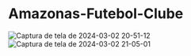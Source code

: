 # Amazonas-Futebol-Clube



![Captura de tela de 2024-03-02 20-51-12](https://github.com/pedroheinrich/Amazonas-Futebol-CLube/assets/97209403/b5653a41-092b-4f34-b23c-811d66fe0cc5)
![Captura de tela de 2024-03-02 21-05-01](https://github.com/pedroheinrich/Amazonas-Futebol-CLube/assets/97209403/b11803bc-fcf1-474e-a673-da288a31dc3f)
